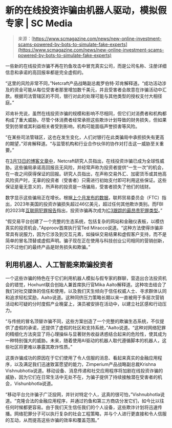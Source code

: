 <!--yml

category: 未分类

date: 2024-05-27 14:59:14

-->

# 新的在线投资诈骗由机器人驱动，模拟假专家 | SC Media

> 来源：[https://www.scmagazine.com/news/new-online-investment-scams-powered-by-bots-to-simulate-fake-experts](https://www.scmagazine.com/news/new-online-investment-scams-powered-by-bots-to-simulate-fake-experts)

一些新的在线投资诈骗不再在钓鱼攻击中冒充真实公司，而是公司名称、注册详细信息和承诺的高回报率都是完全虚假的。

“这里的风险非常不同，”Netcraft产品战略副总裁罗伯特·邓肯解释道。“成功活动涉及的资金可能从每位受害者那里增加数千美元，并且受害者会故意在诈骗活动中汇款。根据司法管辖区的不同，银行对此的处理可能与其他类型的授权支付大相径庭。”

邓肯补充说，虽然在线投资诈骗的规模和影响不尽相同，但它们对消费者和机构都构成了重大威胁。尽管个体消费者经常承担这些欺诈计划导致的财务损失，但如果受到仿冒或其利益相关者受到影响，机构可能面临声誉损害等风险。

“在某些司法管辖区，这也在发生变化，人们对银行在此类骗局中承担损失有更高的期望，”邓肯解释道。“与监管机构和行业合作伙伴的协作对打击这一威胁至关重要。”

在[3月13日的博客文章中](https://www.netcraft.com/blog/inside-a-fake-trading-platform/)，Netcraft研究人员指出，在线投资诈骗已成为全球性威胁。这些骗局承诺高回报且无风险，并经常声称为投资者提供“一生一次”的机会，在一夜之间获得保证的回报。研究人员指出，在声称交易外汇、加密货币或其他高风险资产时，无辜的投资者（受害者）只需进行初始支付即可利用这些保证。这些保证是毫无意义的，所声称的投资是一场骗局，受害者损失了他们的钱财。

数字显示这些骗局正在增长。根据[上个月发布的数据](https://www.ftc.gov/news-events/news/press-releases/2024/02/nationwide-fraud-losses-top-10-billion-2023-ftc-steps-efforts-protect-public)，联邦贸易委员会（FTC）指出，2023年美国的投资诈骗损失超过46亿美元，超过任何其他欺诈类别。而FBI的2023年[互联网犯罪报告](https://www.ic3.gov/Media/PDF/AnnualReport/2023_IC3Report.pdf)指出，投资诈骗再次成为[IC3跟踪的最昂贵犯罪类型](https://www.scmagazine.com/news/fbi-cybercrime-cost-americans-over-12-5b-in-2023)。”

“假交易平台创建了一个完整的生态系统，包括复杂的网站和金融仪表板，以模仿真实的投资机会，”Approov首席执行官Ted Miracco说道。“这种方法使得诈骗非常具有说服力，因为它涉及到交互元素，如操纵交易结果和虚假客户支持，而不是简单的冒名顶替或虚假声明。骗子现在正在使用与科技创业公司相同的营销创新，只不过他们的最终产品是财务损失和欺骗。”

## 利用机器人、人工智能来欺骗投资者

一个这些诈骗的特色在于它们利用机器人模拟与假专家的群聊，营造出合法投资机会的错觉，Hoxhunt联合创始人兼首席执行官Mika Aalto解释道。这种攻击结合了我们对社交媒体的信任和使用，以及我们天生倾向于信任权威人士、寻求群体认同和追求轻松奖励，Aalto说道。这种同侪压力策略长期以来一直被用于多层次营销活动和可疑的分时度假产业晚宴上，演员被安排在活动中，以建立社区感和行动压力。

“与传统的冒名顶替诈骗不同，这些方案创造了一个完整的欺骗生态系统，不仅提供了虚假的承诺，还提供了虚假的社区和支持系统，”Aalto说道。“这种对网络犯罪的精细化方法突显了将心理操纵与显著财务收益诱惑结合起来的危险性，使其成为一种特别强大的威胁。未来，随着使用AI驱动的机器人取代遵循脚本的机器人，这些社区将更难以暴露其欺诈性质。”

这类诈骗成功的原因在于它们使用了令人信服的消息、看起来真实的金融应用程序，以及满足我们迅速致富愿望的能力，Zimperium产品战略副总裁Krishna Vishnubhotla说道。移动设备、消息传递和社交应用程序将加剧在线投资诈骗的威胁，因为它们在日常生活中无处不在，为骗子提供了持续接触潜在受害者的机会，Vishunbhotla说道。

“移动平台允许骗子广泛投网，并针对特定个人，这真的很可怕，”Vishnubhotla说道。“克隆合法的金融应用程序，并通过钓鱼和第三方商店分发它们，如今比以往任何时候都更容易。由于我们天生信任我们的个人设备，这些欺诈计划将迅速传播。网络犯罪分子可以执行复杂的社会工程策略，并与个人进行更直接和令人信服的互动，从而提高这些诈骗的效率和覆盖范围。”
